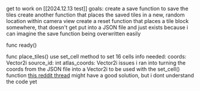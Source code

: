 get to work on [[2024.12.13 test]] 
goals:
	create a save function to save the tiles 
	create another function that places the saved tiles in a new, random location within camera view
	create a reset function that places a tile block somewhere, that doesn't get put into a JSON file and just exists because i can imagine the save function being overwritten easily

func ready()


func place_tiles()
	use set_cell method to set 16 cells
	info needed:
		coords: Vector2i
		source_id: int
		atlas_coords: Vector2i
issues i ran into
	turning the coords from the JSON file into a Vector2i to be used with the set_cell() function
		[this reddit thread](https://www.reddit.com/r/godot/comments/4t25y1/string_to_vector2/) might have a good solution, but i dont understand the code yet
		
